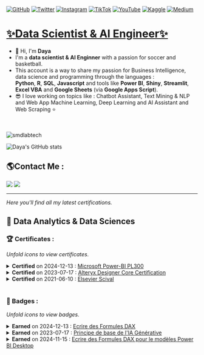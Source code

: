 [![GitHub](https://img.shields.io/badge/GitHub-Profile-informational?style=flat&logo=github&logoColor=white&color=blue)](https://github.com/smdlabtech)
[![Twitter](https://img.shields.io/badge/Twitter-Follow-informational?style=flat&logo=twitter&logoColor=white&color=1DA1F2)](https://x.com/BrainYadzo/followers)
[![Instagram](https://img.shields.io/badge/Instagram-Connect-informational?style=flat&logo=instagram&logoColor=white&color=C13584)](https://www.instagram.com/dayalabtech/)
[![TikTok](https://img.shields.io/badge/TikTok-Connect-informational?style=flat&logo=tiktok&logoColor=white&color=FF0050)](https://www.tiktok.com/@smdlabtech)
[![YouTube](https://img.shields.io/badge/YouTube-Subscribe-informational?style=flat&logo=youtube&logoColor=white&color=FF0000)](https://www.youtube.com/channel/UCvC9Fh--HrJ2pV0vEq6gj5Q)
[![Kaggle](https://img.shields.io/badge/Kaggle-Follow-informational?style=flat&logo=kagglek&logoColor=white&color=blue)](https://www.kaggle.com/dayasmdlabtech)
[![Medium](https://img.shields.io/badge/Medium-Follow-informational?style=flat&logo=kagglek&logoColor=white&color=023243)](https://medium.com/@smdlabtech)

# [✨Data Scientist & AI Engineer✨](https://github.com/smdlabtech)

- 👋 Hi, I'm **Daya**
- I'm a **data scientist & AI Enginner** with a passion for soccer and basketball. 
- This account is a way to share my passion for Business Intelligence, data science and programming through the languages :  
 **Python**, **R**, **SQL**, **Javascript** and tools like **Power BI**, **Shiny**, **Streamlit**, **Excel VBA** and **Google Sheets** (via **Google Apps Script**).  
- 😎 I love working on topics like : Chatbot Assistant, Text Mining & NLP and Web App Machine Learning, Deep Learning and AI Assistant and Web Scraping ⭐  
<br>

<p align="left"> <img src="https://komarev.com/ghpvc/?username=smdlabtech" alt="smdlabtech" /> </p>

![Daya's GitHub stats](https://github-readme-stats.vercel.app/api?username=smdlabtech&theme=nightowl&show_icons=true)

## 🌎Contact Me :
[![](https://img.shields.io/badge/-Gmail-%2312100E.svg?&style=for-the-badge&logo=Gmail&logoColor=white&link=mailto:smdlabtech@gmail.com)](mailto:smdlabtech@gmail.com)
[![](https://img.shields.io/badge/linkedin-%2312100E.svg?&style=for-the-badge&logo=linkedin&logoColor=white)](https://www.linkedin.com/in/dayasylla/)


---
*Here you'll find all my latest certifications.*

## 📜 Data Analytics & Data Sciences 

<!--#####################--->
<!--Certifications-->
### 🏆 Certificates :  
*Unfold icons to view certificates.*
    <!--(A) : Power-BI PL300-->
    <details>
    <summary>**Certified** on 2024-12-13 : [Microsoft Power-BI PL300](https://learn.microsoft.com/fr-fr/users/dayasylla-9672/credentials/certification/data-analyst-associate)
    </summary>
    <p style="text-align:center;"> 
    <img width="700" src="_Certifcations_and_Badges/_Microsoft Certifications/Certifications/PL300 - Power BI/img/Certification Power BI.png">
    </p>
    </details> 
    <!--(B) : Alteryx Designer Core Certification-->
    <details>
        <summary>**Certified** on 2023-07-17 : [Alteryx Designer Core Certification](https://www.credly.com/badges/a35bc2bc-8641-4461-979b-264bd2385d51/linked_in?t=ryathr)</summary>
        <p style="text-align:center;"> 
            <img width="700" src="_Certifcations_and_Badges/Alteryx/Certificate/Certificate.png">
        </p>
    </details>
    <!--(C) : Scival -->
    <details>
        <summary>**Certified** on 2021-06-10 : [Elsevier Scival](https://www.credential.net/727bbd2e-bfec-4ce2-a52f-66ebd7871f77#gs.5dm3h8)</summary>
        <p style="text-align:center;"> 
            <img width="700" src="_Certifcations_and_Badges/">
        </p>
    </details>
<br>


<!--************************-->
### 🥇 Badges : 
*Unfold icons to view badges.*
    <!--(1) : Power-BI PL300-->
    <details>
    <summary>**Earned** on 2024-12-13 : [Ecrire des Formules DAX](https://learn.microsoft.com/fr-fr/training/modules/dax-power-bi-write-formulas/)
    </summary>
    <p style="text-align:center;"> 
    <img width="700" src="_Certifcations_and_Badges/_Microsoft Certifications/Badges/PNG/Badge (1).png">
    </p>
    </details> 
    <!--(2) : Alteryx Designer Core Certification-->
    <details>
        <summary>**Earned** on 2023-07-17 : [Principe de base de l'IA Générative](https://learn.microsoft.com/fr-fr/training/modules/fundamentals-generative-ai/)</summary>
        <p style="text-align:center;"> 
            <img width="700" src="_Certifcations_and_Badges/_Microsoft Certifications/Badges/PNG/Badge (2).png">
        </p>
    </details>
    <!--(3) : Scival -->
    <details>
        <summary>**Earned** on 2024-11-15 : [Ecrire des Formules DAX pour le modèles Power BI Desktop](https://www.credential.net/727bbd2e-bfec-4ce2-a52f-66ebd7871f77#gs.5dm3h8)</summary>
        <p style="text-align:center;"> 
            <img width="700" src="_Certifcations_and_Badges/_Microsoft Certifications/Badges/PNG/Badge (3).png">
        </p>
    </details>
<br>


<!--***************************-->
<!-- Partie mis en commentaire -->
<!--***************************-->

<!--📚################## -->
<!--##################### -->
<!--## 📜 CLOUD Engineering
### 🏆 Certificates : 
*[Dev in Progress...]*  


<!--📚##################--->
<!--#####################--->
<!--## 📜 DEV Ops
*[Dev in Progress...]*  